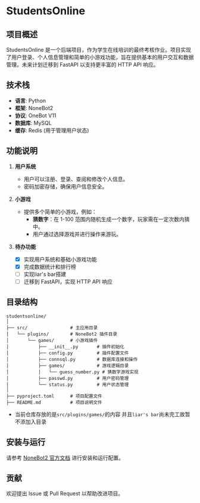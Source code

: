 # StudentsOnline

## 项目概述
StudentsOnline 是一个后端项目，作为学生在线培训的最终考核作业。项目实现了用户登录、个人信息管理和简单的小游戏功能，旨在提供基本的用户交互和数据管理。未来计划迁移到 FastAPI 以支持更丰富的 HTTP API 响应。

## 技术栈
- **语言**: Python
- **框架**: NoneBot2
- **协议**: OneBot V11
- **数据库**: MySQL
- **缓存**: Redis (用于管理用户状态)

## 功能说明
1. **用户系统**
   - 用户可以注册、登录、查阅和修改个人信息。
   - 密码加密存储，确保用户信息安全。

2. **小游戏**
   - 提供多个简单的小游戏，例如：
     - **猜数字**：在 1-100 范围内随机生成一个数字，玩家需在一定次数内猜中。
     - 用户通过选择游戏并进行操作来游玩。

3. **待办功能**
   - [x] 实现用户系统和基础小游戏功能
   - [x] 完成数据统计和排行榜
   - [ ] 实现liar's bar搭建
   - [ ] 迁移到 FastAPI，实现 HTTP API 响应

## 目录结构
```
studentsonline/
│
├── src/                # 主应用目录
│   └── plugins/        # NoneBot2 插件目录
│       └── games/      # 小游戏插件
│           ├── __init__.py       # 插件初始化
│           ├── config.py         # 插件配置文件
│           ├── connsql.py        # 数据库连接和操作
│           ├── games/            # 游戏逻辑目录
│           │   └── guess_number.py # 猜数字游戏实现
│           ├── passwd.py         # 用户密码管理
│           └── status.py         # 用户状态管理
│
├── pyproject.toml      # 项目配置文件
├── README.md           # 项目说明文件
```

- 当前仓库存放的是```src/plugins/games/```的内容 并且```liar's bar```尚未完工故暂不添加入目录

## 安装与运行
请参考 [NoneBot2 官方文档](https://v2.nonebot.dev/) 进行安装和运行配置。

## 贡献
欢迎提出 Issue 或 Pull Request 以帮助改进项目。
